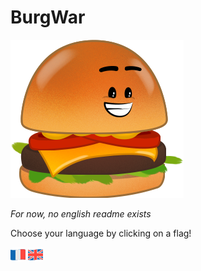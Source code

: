 # BurgWar

![Iconic Burgwar burger](.github/images/burger.png)

*For now, no english readme exists*

Choose your language by clicking on a flag!

[![France flag](.github/images/franceflag.png)](README_fr.md)
[![UK flag](.github/images/greatbritainflag.png)](README_en.md)

